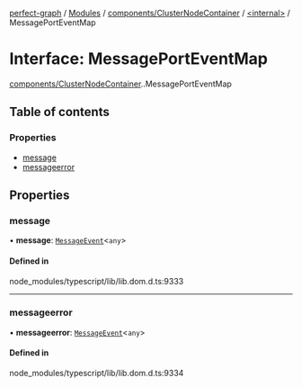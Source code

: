 [perfect-graph](../README.md) / [Modules](../modules.md) / [components/ClusterNodeContainer](../modules/components_ClusterNodeContainer.md) / [<internal\>](../modules/components_ClusterNodeContainer._internal_.md) / MessagePortEventMap

# Interface: MessagePortEventMap

[components/ClusterNodeContainer](../modules/components_ClusterNodeContainer.md).[<internal>](../modules/components_ClusterNodeContainer._internal_.md).MessagePortEventMap

## Table of contents

### Properties

- [message](components_ClusterNodeContainer._internal_.MessagePortEventMap.md#message)
- [messageerror](components_ClusterNodeContainer._internal_.MessagePortEventMap.md#messageerror)

## Properties

### message

• **message**: [`MessageEvent`](../modules/components_ClusterNodeContainer._internal_.md#messageevent)<`any`\>

#### Defined in

node_modules/typescript/lib/lib.dom.d.ts:9333

___

### messageerror

• **messageerror**: [`MessageEvent`](../modules/components_ClusterNodeContainer._internal_.md#messageevent)<`any`\>

#### Defined in

node_modules/typescript/lib/lib.dom.d.ts:9334
